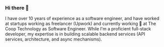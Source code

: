 ### Hi there 👋
I have over 10 years of experience as a software engineer, and have worked at startups working as freelancer (Upwork) and currently working 🔭 at The Coop Technology as Software Engineer. While I'm a proficient full-stack developer, my expertise is in building scalable backend services (API services, architecture, and async mechanisms).
<!--
**srebella/srebella** is a ✨ _special_ ✨ repository because its `README.md` (this file) appears on your GitHub profile.

Here are some ideas to get you started:

- 🔭 I’m currently working on ...
- 🌱 I’m currently learning ...
- 👯 I’m looking to collaborate on ...
- 🤔 I’m looking for help with ...
- 💬 Ask me about ...
- 📫 How to reach me: ...
- 😄 Pronouns: ...
- ⚡ Fun fact: ...
-->
